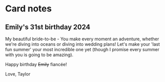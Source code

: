 # Card notes

## Emily's 31st birthday 2024

My beautiful bride-to-be - You make every moment an adventure, whether we're diving into oceans or diving into wedding plans! Let's make your 'last fun summer' your most incredible one yet (though I promise every summer with you is going to be amazing). 

Happy birthday ~~Emily~~ fiancée!

Love, Taylor